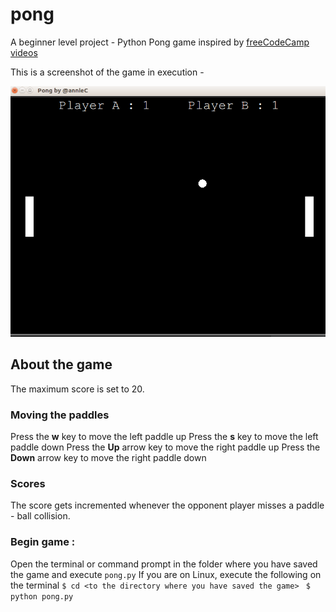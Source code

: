 # pong
A beginner level project - Python Pong game inspired by [freeCodeCamp videos](https://www.youtube.com/watch?v=XGf2GcyHPhc)

This is a screenshot of the game in execution -

![](pong.png)

## About the game 

The maximum score is set to 20.

### Moving the paddles

Press the **w** key to move the left paddle up
Press the **s** key to move the left paddle down
Press the **Up** arrow key to move the right paddle up
Press the **Down** arrow key to move the right paddle down

### Scores

The score gets incremented whenever the opponent player misses a paddle - ball collision. 

### Begin game : 
Open the terminal or command prompt in the folder where you have saved the game and execute `pong.py`
If you are on Linux, execute the following on the terminal
`$ cd <to the directory where you have saved the game> `
`$ python pong.py`
